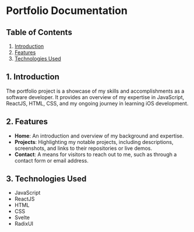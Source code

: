 # Portfolio Documentation

## Table of Contents
1. [Introduction](#1-introduction)
2. [Features](#2-features)
3. [Technologies Used](#3-technologies-used)

## 1. Introduction
The portfolio project is a showcase of my skills and accomplishments as a software developer. It provides an overview of my expertise in JavaScript, ReactJS, HTML, CSS, and my ongoing journey in learning iOS development.


## 2. Features
- **Home**: An introduction and overview of my background and expertise.
- **Projects**: Highlighting my notable projects, including descriptions, screenshots, and links to their repositories or live demos.
- **Contact**: A means for visitors to reach out to me, such as through a contact form or email address.

## 3. Technologies Used
- JavaScript
- ReactJS
- HTML
- CSS
- Svelte
- RadixUI
